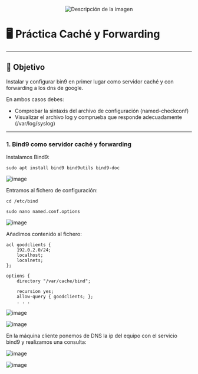 <p align="center">
  <img src="https://github.com/user-attachments/assets/92b13dd5-01d7-4f83-8bb6-e218dfb11235" alt="Descripción de la imagen"/>
</p>

# 🖥️ Práctica Caché y Forwarding

---

## 🎯 Objetivo

Instalar y configurar bin9 en primer lugar como servidor caché y con forwarding a los dns de google. 

En ambos casos debes:

- Comprobar la sintaxis del archivo de configuración (named-checkconf)
- Visualizar el archivo log y comprueba que responde adecuadamente (/var/log/syslog)

---

### 1. Bind9 como servidor caché y forwarding

Instalamos Bind9:

```
sudo apt install bind9 bind9utils bind9-doc
```

![image](https://github.com/user-attachments/assets/817cbe40-86f7-4878-bc8e-64b3b4208c31)


Entramos al fichero de configuración:

```
cd /etc/bind
```

```
sudo nano named.conf.options
```

![image](https://github.com/user-attachments/assets/7dfbc10f-1106-4943-8831-3ed0f3d276e8)

Añadimos contenido al fichero:

```
acl goodclients {
    192.0.2.0/24;
    localhost;
    localnets;
};
```

```
options {
    directory "/var/cache/bind";

    recursion yes;
    allow-query { goodclients; };
    . . .
```

![image](https://github.com/user-attachments/assets/47396d74-02cf-4937-8b04-e308729d453e)

![image](https://github.com/user-attachments/assets/73bcf5e0-2a04-41ea-bbd6-d23bb28e063b)

En la máquina cliente ponemos de DNS la ip del equipo con el servicio bind9 y realizamos una consulta:

![image](https://github.com/user-attachments/assets/26fff7e9-84a9-470e-8aae-b82acd4f2c6c)

![image](https://github.com/user-attachments/assets/44c8c27c-cb41-445d-85da-780bc78c7811)














